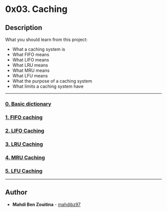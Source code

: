# 0x03. Caching

## Description
What you should learn from this project:

* What a caching system is
* What FIFO means
* What LIFO means
* What LRU means
* What MRU means
* What LFU means
* What the purpose of a caching system
* What limits a caching system have


---

### [0. Basic dictionary](./0-basic_cache.py)

### [1. FIFO caching](./1-fifo_cache.py)

### [2. LIFO Caching](./2-lifo_cache.py)

### [3. LRU Caching](./3-lru_cache.py)

### [4. MRU Caching](./4-mru_cache.py)

### [5. LFU Caching](./100-lfu_cache.py)


---

## Author
* **Mahdi Ben Zouitina** - [mahdibz97](https://github.com/mahdibz97)
